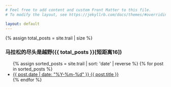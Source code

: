 ```yaml
---
# Feel free to add content and custom Front Matter to this file.
# To modify the layout, see https://jekyllrb.com/docs/themes/#overriding-theme-defaults

layout: default
---
```

  <main>
      {% assign total_posts = site.trail | size %}
    <h3>马拉松的尽头是越野({{ total_posts }}[短距离16])</h3>
    <ul>
      {% assign sorted_posts = site.trail | sort: 'date' | reverse %}
      {% for post in sorted_posts %}
        <li>
          <a href="{{ post.url }}">{{ post.date | date: "%Y-%m-%d" }} {{ post.title }}</a>
        </li>
      {% endfor %}
    </ul>

  </main>